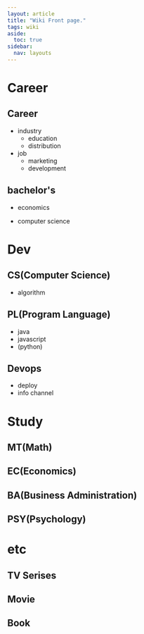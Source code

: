 ```yaml
---
layout: article
title: "Wiki Front page."
tags: wiki
aside:
  toc: true
sidebar:
  nav: layouts
---
```


# Career

## Career

- industry
  - education
  - distribution
- job
  - marketing
  - development

## bachelor's

- economics

- computer science

  

# Dev

## CS(Computer Science)

- algorithm

## PL(Program Language)

- java
- javascript
- (python)

## Devops

- deploy
- info channel



# Study

## MT(Math)

## EC(Economics)

## BA(Business Administration)

## PSY(Psychology)



# etc

## TV Serises

## Movie

## Book